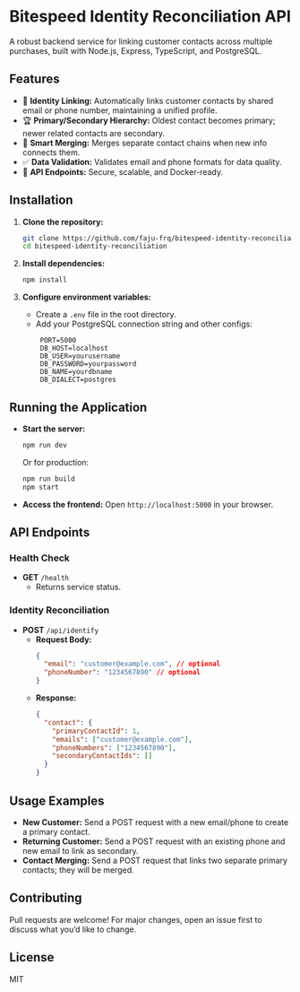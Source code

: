 # Bitespeed Identity Reconciliation API

A robust backend service for linking customer contacts across multiple purchases, built with Node.js, Express, TypeScript, and PostgreSQL.

## Features

- 🔗 **Identity Linking:** Automatically links customer contacts by shared email or phone number, maintaining a unified profile.
- 🏆 **Primary/Secondary Hierarchy:** Oldest contact becomes primary; newer related contacts are secondary.
- 🔄 **Smart Merging:** Merges separate contact chains when new info connects them.
- ✅ **Data Validation:** Validates email and phone formats for data quality.
- 📡 **API Endpoints:** Secure, scalable, and Docker-ready.

## Installation

1. **Clone the repository:**

   ```bash
   git clone https://github.com/faju-frq/bitespeed-identity-reconciliation.git
   cd bitespeed-identity-reconciliation
   ```

2. **Install dependencies:**

   ```bash
   npm install
   ```

3. **Configure environment variables:**

   - Create a `.env` file in the root directory.
   - Add your PostgreSQL connection string and other configs:
     ```
      PORT=5000
      DB_HOST=localhost
      DB_USER=yourusername
      DB_PASSWORD=yourpassword
      DB_NAME=yourdbname
      DB_DIALECT=postgres
     ```


## Running the Application

- **Start the server:**

  ```bash
  npm run dev
  ```

  Or for production:

  ```bash
  npm run build
  npm start
  ```

- **Access the frontend:**
  Open `http://localhost:5000` in your browser.

## API Endpoints

### Health Check

- **GET** `/health`
  - Returns service status.

### Identity Reconciliation

- **POST** `/api/identify`
  - **Request Body:**
    ```json
    {
      "email": "customer@example.com", // optional
      "phoneNumber": "1234567890" // optional
    }
    ```
  - **Response:**
    ```json
    {
      "contact": {
        "primaryContactId": 1,
        "emails": ["customer@example.com"],
        "phoneNumbers": ["1234567890"],
        "secondaryContactIds": []
      }
    }
    ```

## Usage Examples

- **New Customer:** Send a POST request with a new email/phone to create a primary contact.
- **Returning Customer:** Send a POST request with an existing phone and new email to link as secondary.
- **Contact Merging:** Send a POST request that links two separate primary contacts; they will be merged.

## Contributing

Pull requests are welcome! For major changes, open an issue first to discuss what you’d like to change.

## License

MIT
